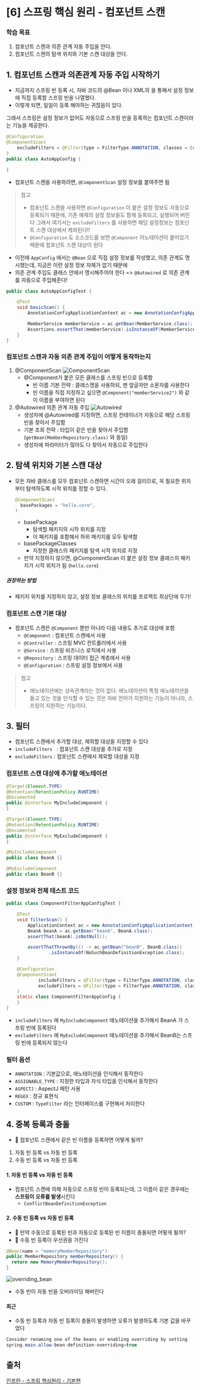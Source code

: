 # [6] 스프링 핵심 원리 - 컴포넌트 스캔

### 학습 목표
1. 컴포넌트 스캔과 의존 관계 자동 주입을 안다.
2. 컴포넌트 스캔의 탐색 위치와 기본 스캔 대상을 안다.


## 1. 컴포넌트 스캔과 의존관계 자동 주입 시작하기
  - 지금까지 스프링 빈 등록 시, 자바 코드의 @Bean 이나 XML의 <bean> 을 통해서 설정 정보에 직접 등록할 스프링 빈을 나열했다.
  - 이렇게 되면, 일일이 등록 해야하는 귀찮음이 있다.

그래서 스프링은 설정 정보가 없어도 자동으로 스프링 빈을 등록하는 컴포넌트 스캔이라는 기능을 제공한다.

```java
@Configuration
@ComponentScan(
	excludeFilters = @Filter(type = FilterType.ANNOTATION, classes = Configuration.class)
)
public class AutoAppConfig {

}
```
- 컴포넌트 스캔을 사용하려면, `@ComponentScan` 설정 정보를 붙여주면 됨
> 참고
> - 컴포넌트 스캔을 사용하면 `@Configuration` 이 붙은 설정 정보도 자동으로 등록되기 때문에, 기존 예제의 설정 정보들도 함께 등록되고, 실행되어 버린다
> 그래서 여기서는 `excludeFilters` 를 사용하면 해당 설정정보는 컴포넌트 스캔 대상에서 제외된다!!
> - `@Configuration` 도 소스코드를 보면 `@Component` 어노테이션이 붙어있기 때문에 컴포넌트 스캔 대상이 된다

- 이전에 `AppConfig` 에서는 `@Bean` 으로 직접 설정 정보를 작성했고, 의존 관계도 명시했는데, 지금은 이런 설정 정보 자체가 없기 때문에
- 의존 관계 주입도 클래스 안에서 명시해주어야 한다 => `@Autowired` 로 의존 관계를 자동으로 주입해준다!

```java
public class AutoAppConfigTest {

    @Test
    void basicScan() {
        AnnotationConfigApplicationContext ac = new AnnotationConfigApplicationContext(AutoAppConfig.class);

        MemberService memberService = ac.getBean(MemberService.class);
        Assertions.assertThat(memberService).isInstanceOf(MemberService.class);
    }
}
```


### 컴포넌트 스캔과 자동 의존 관계 주입이 어떻게 동작하는지
1. @ComponentScan
![ComponentScan](images/2022/11/componentscan.png)
   - @Component가 붙은 모든 클래스를 스프링 빈으로 등록함
     - 빈 이름 기본 전략 : 클래스명을 사용하되, 맨 앞글자만 소문자를 사용한다
     - 빈 이름을 직접 지정하고 싶으면 `@Component("memberService2")` 와 같이 이름을 부여하면 된다
2. @Autowired 의존 관계 자동 주입
![Autowired](images/2022/11/autowierd.png)
   - 생성자에 @Autowired를 지정하면, 스프링 컨테이너가 자동으로 해당 스프링 빈을 찾아서 주입함
   - 기본 조회 전략 : 타입이 같은 빈을 찾아서 주입함 (`getBean(MemberRepository.class)` 와 동일)
   - 생성자에 파라미터가 많아도 다 찾아서 자동으로 주입한다

## 2. 탐색 위치와 기본 스캔 대상
- 모든 자바 클래스를 모두 컴포넌트 스캔하면 시간이 오래 걸리므로, 꼭 필요한 위치부터 탐색하도록 시작 위치를 정할 수 있다.
  ```java
  @ComponentScan(
    basePackages = "hello.core",
  )
  ```
  - basePackage
    - 탐색할 패키지의 시작 위치를 지정
    - 이 패키지를 포함해서 하위 패키지를 모두 탐색함
  - basePackageClasses
    - 지정한 클래스의 패키지를 탐색 시작 위치로 지정
  - 만약 지정하지 않으면, @ComponentScan 이 붙은 설정 정보 클래스의 패키지가 시작 위치가 됨 (`hello.core`)

##### 권장하는 방법
- 패키지 위치를 지정하지 않고, 설정 정보 클래스의 위치를 프로젝트 최상단에 두기!

### 컴포넌트 스캔 기본 대상
- 컴포넌트 스캔은 `@Component` 뿐만 아니라 다음 내용도 추가로 대상에 포함
  - `@Component` : 컴포넌트 스캔에서 사용
  - `@Controller` : 스프링 MVC 컨트롤러에서 사용
  - `@Service` : 스프링 비즈니스 로직에서 사용
  - `@Repository` : 스프링 데이터 접근 계층에서 사용
  - `@Configuration` : 스프링 설정 정보에서 사용
> 참고
> - 애노테이션에는 상속관계라는 것이 없다. 애노테이션이 특정 애노테이션을 들고 있는 것을 인식할 수 있는 것은 자바 언어가 지원하는 기능이 아니라, 스프링이 지원하는 기능이다.



## 3. 필터
- 컴포넌트 스캔에서 추가할 대상, 제외할 대상을 지정할 수 있다
- `includeFilters ` : 컴포넌트 스캔 대상을 추가로 지정
- `excludeFilters` : 컴포넌트 스캔에서 제외할 대상을 지정

### 컴포넌트 스캔 대상에 추가할 애노테이션
```java
@Target(Element.TYPE)
@Retention(RetentionPolicy.RUNTIME)
@Documented
public @interface MyIncludeComponent {
}
```

```java
@Target(Element.TYPE)
@Retention(RetentionPolicy.RUNTIME)
@Documented
public @interface MyExcludeComponent {
}
```

```java
@MyIncludeComponent
public class BeanA {}
```

```java
@MyExcludeComponent
public class BeanB {}
```
### 설정 정보와 전체 테스트 코드

```java
public class ComponentFilterAppConfigTest {

    @Test
    void filterScan() {
        ApplicationContext ac = new AnnotationConfigApplicationContext(ComponentFilterAppConfig.class);
        BeanA beanA = ac.getBean("beanA", BeanA.class);
        assertThat(beanA).isNotNull();

        assertThatThrownBy(() -> ac.getBean("beanB", BeanB.class))
                .isInstanceOf(NoSuchBeanDefinitionException.class);
    }

    @Configuration
    @ComponentScan(
            includeFilters = @Filter(type = FilterType.ANNOTATION, classes = MyIncludeComponent.class),
            excludeFilters = @Filter(type = FilterType.ANNOTATION, classes = MyExcludeComponent.class)
    )
    static class ComponentFilterAppConfig {
    }
}
```
- `includeFilters` 에 `MyIncludeComponent` 애노테이션을 추가해서 BeanA 가 스프링 빈에 등록된다
- `excludeFilters` 에 `MyExcludeComponent` 애노테이션을 추가해서 BeanB는 스프링 빈에 등록되지 않는다

### 필터 옵션
- `ANNOTATION` : 기본값으로, 애노테이션을 인식해서 동작한다
- `ASSIGNABLE_TYPE` : 지정한 타입과 자식 타입을 인식해서 동작한다
- `ASPECTJ` : AspectJ 패턴 사용
- `REGEX` : 정규 표현식
- `CUSTOM` : `TypeFilter` 라는 인터페이스를 구현해서 처리한다



## 4. 중복 등록과 충돌
- 🧐 컴포넌트 스캔에서 같은 빈 이름을 등록하면 어떻게 될까?

1. 자동 빈 등록 vs 자동 빈 등록
2. 수동 빈 등록 vs 자동 빈 등록



#### 1. 자동 빈 등록 vs 자동 빈 등록
- 컴포넌트 스캔에 의해 자동으로 스프링 빈이 등록되는데, 그 이름이 같은 경우에는 **스프링이 오류를 발생**시킨다
  - `ConflictBeanDefinitionException`

#### 2. 수동 빈 등록 vs 자동 빈 등록
- 🧐 만약 수동으로 등록된 빈과 자동으로 등록된 빈 이름이 충돌되면 어떻게 될까?
- 📌 수동 빈 등록이 우선권을 가진다
```java
@Bean(name = "memoryMemberRepository")
public MemberRepository memberRepository() {
  return new MemoryMemberRepository();
}
```
![overriding_bean](images/2022/11/overriding-bean.png)
- 수동 빈이 자동 빈을 오버라이딩 해버린다
#### 최근
- 수동 빈 등록과 자동 빈 등록이 충돌이 발생하면 오류가 발생하도록 기본 값을 바꾸었다
```java
Consider renaming one of the beans or enabling overriding by setting
spring.main.allow-bean-definition-overriding=true
```

## 출처

[인프런 - 스프링 핵심원리 - 기본편](https://www.inflearn.com/course/%EC%8A%A4%ED%94%84%EB%A7%81-%ED%95%B5%EC%8B%AC-%EC%9B%90%EB%A6%AC-%EA%B8%B0%EB%B3%B8%ED%8E%B8)
